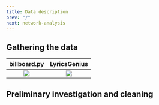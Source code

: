 ```yaml
---
title: Data description
prev: "/"
next: network-analysis
---
```


## Gathering the data

billboard.py | LyricsGenius
:-----------:|:------------:
![](billboard_py.png)|![](lyricsgenius.png)

## Preliminary investigation and cleaning




